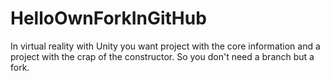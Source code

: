 # HelloOwnForkInGitHub
In virtual reality with Unity you want project with the core information and a project with the crap of the constructor. So you don't need a branch but a fork.
